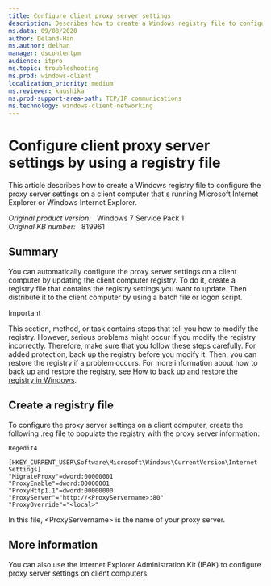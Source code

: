 ```yaml
---
title: Configure client proxy server settings
description: Describes how to create a Windows registry file to configure the proxy server settings on a client computer that's running Microsoft Internet Explorer or Windows Internet Explorer.
ms.data: 09/08/2020
author: Deland-Han
ms.author: delhan
manager: dscontentpm
audience: itpro
ms.topic: troubleshooting
ms.prod: windows-client
localization_priority: medium
ms.reviewer: kaushika
ms.prod-support-area-path: TCP/IP communications
ms.technology: windows-client-networking
---
```

# Configure client proxy server settings by using a registry file

This article describes how to create a Windows registry file to configure the proxy server settings on a client computer that's running Microsoft Internet Explorer or Windows Internet Explorer.

_Original product version:_ &nbsp; Windows 7 Service Pack 1  
_Original KB number:_ &nbsp; 819961

## Summary

You can automatically configure the proxy server settings on a client computer by updating the client computer registry. To do it, create a registry file that contains the registry settings you want to update. Then distribute it to the client computer by using a batch file or logon script.

> [!IMPORTANT]
> This section, method, or task contains steps that tell you how to modify the registry. However, serious problems might occur if you modify the registry incorrectly. Therefore, make sure that you follow these steps carefully. For added protection, back up the registry before you modify it. Then, you can restore the registry if a problem occurs. For more information about how to back up and restore the registry, see [How to back up and restore the registry in Windows](https://support.microsoft.com/help/322756).

## Create a registry file

To configure the proxy server settings on a client computer, create the following .reg file to populate the registry with the proxy server information:

```console
Regedit4

[HKEY_CURRENT_USER\Software\Microsoft\Windows\CurrentVersion\Internet Settings]
"MigrateProxy"=dword:00000001
"ProxyEnable"=dword:00000001
"ProxyHttp1.1"=dword:00000000
"ProxyServer"="http://<ProxyServername>:80"
"ProxyOverride"="<local>"
```

In this file, \<ProxyServername> is the name of your proxy server.

## More information

You can also use the Internet Explorer Administration Kit (IEAK) to configure proxy server settings on client computers.

